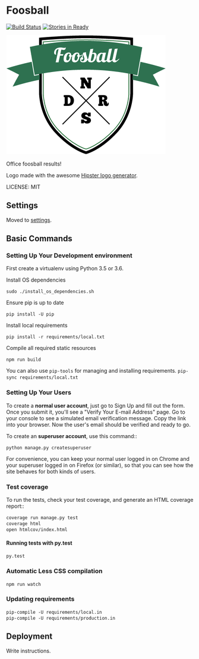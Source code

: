 # Foosball

[![Build Status](https://travis-ci.org/andersinno/foosball.svg?branch=master)](https://travis-ci.org/andersinno/foosball)
[![Stories in Ready](https://badge.waffle.io/andersinno/foosball.png?label=ready&title=Ready)](https://waffle.io/andersinno/foosball)

![logo](/foosball/static/images/logo.png?raw=true "Project logo")

Office foosball results!

Logo made with the awesome [Hipster logo generator](https://www.hipsterlogogenerator.com/).

LICENSE: MIT

## Settings

Moved to [settings](http://cookiecutter-django.readthedocs.org/en/latest/settings.html).

## Basic Commands

### Setting Up Your Development environment

First create a virtualenv using Python 3.5 or 3.6.
 
Install OS dependencies

    sudo ./install_os_dependencies.sh
    
Ensure pip is up to date

    pip install -U pip
    
Install local requirements

    pip install -r requirements/local.txt
    
Compile all required static resources

    npm run build

You can also use `pip-tools` for managing and installing requirements. `pip-sync requirements/local.txt`

### Setting Up Your Users

To create a **normal user account**, just go to Sign Up and fill out the form. Once you submit it, you'll see a "Verify Your E-mail Address" page. Go to your console to see a simulated email verification message. Copy the link into your browser. Now the user's email should be verified and ready to go.

To create an **superuser account**, use this command::

    python manage.py createsuperuser

For convenience, you can keep your normal user logged in on Chrome and your superuser logged in on Firefox (or similar), so that you can see how the site behaves for both kinds of users.

### Test coverage

To run the tests, check your test coverage, and generate an HTML coverage report::

    coverage run manage.py test
    coverage html
    open htmlcov/index.html

#### Running tests with py.test

    py.test

### Automatic Less CSS compilation

    npm run watch
    
### Updating requirements

    pip-compile -U requirements/local.in
    pip-compile -U requirements/production.in

## Deployment

Write instructions.

